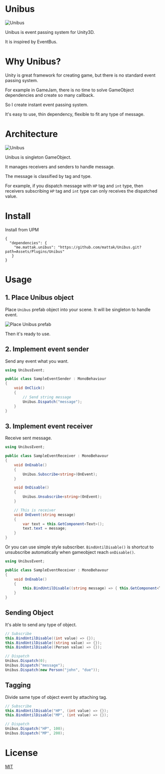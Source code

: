 # Unibus

![Unibus](./art/unibus.png)

Unibus is event passing system for Unity3D.

It is inspired by EventBus.

# Why Unibus?

Unity is great framework for creating game, but there is no standard event passing system.

For example in GameJam, there is no time to solve GameObject dependencies and create so many callback.

So I create instant event passing system.

It's easy to use, thin dependency, flexible to fit any type of message.

# Architecture

![Unibus](./art/unibus_message_passing.png)

Unibus is singleton GameObject.

It manages receivers and senders to handle message. 

The message is classified by tag and type.

For example, if you dispatch message with `HP` tag and `int` type, then receivers subscribing `HP` tag and `int` type can only receives the dispatched value.

# Install

Install from UPM

```
{
  "dependencies": {
    "me.mattak.unibus": "https://github.com/mattak/Unibus.git?path=Assets/Plugins/Unibus"
   }
}
```

# Usage

## 1. Place Unibus object

Place `Unibus` prefab object into your scene.
It will be singleton to handle event.

![Place Unibus prefab](./art/place_unibus_prefab.png)

Then it's ready to use.

## 2. Implement event sender

Send any event what you want.

```csharp
using UnibusEvent;

public class SampleEventSender : MonoBehaviour
{
    void OnClick()
    {
        // Send string message
        Unibus.Dispatch("message");
    }
}
```

## 3. Implement event receiver

Receive sent message.

```csharp
using UnibusEvent;

public class SampleEventReceiver : MonoBehavour
{
    void OnEnable()
    {
        Unibus.Subscribe<string>(OnEvent);
    }

    void OnDisable()
    {
        Unibus.Unsubscribe<string>(OnEvent);
    }

    // This is receiver
    void OnEvent(string message)
    {
        var text = this.GetComponent<Text>();
        text.text = message;
    }
}
```

Or you can use simple style subscriber.
`BindUntilDisable()` is shortcut to unsubscribe automatically when gameobject reach `onDisable()`.

```csharp
using UnibusEvent;

public class SampleEventReceiver : MonoBehavour
{
    void OnEnable()
    {
        this.BindUntilDisable((string message) => { this.GetComponent<Text>().text = message; });
    }
}
```

## Sending Object

It's able to send any type of object.

```csharp
// Subscribe
this.BindUntilDisable((int value) => {});
this.BindUntilDisable((string value) => {});
this.BindUntilDisable((Person value) => {});

// Dispatch
Unibus.Dispatch(0);
Unibus.Dispatch("message");
Unibus.Dispatch(new Person("john", "due"));
```

## Tagging

Divide same type of object event by attaching tag.

```csharp
// Subscribe
this.BindUntilDisable("HP", (int value) => {});
this.BindUntilDisable("MP", (int value) => {});

// Dispatch
Unibus.Dispatch("HP", 100);
Unibus.Dispatch("MP", 200);
```

# License

[MIT](./LICENSE.md)

